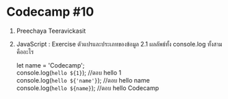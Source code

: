 # Codecamp #10
1. Preechaya Teeravickasit
2. JavaScript : Exercise ตัวแปรและประเภทของข้อมูล
2.1 ผลลัพธ์ทั้ง console.log ทั้งสามคืออะไร  

    let name = 'Codecamp';  
    console.log(`hello ${1}`);  //ตอบ hello 1  
    console.log(`hello ${'name'}`); //ตอบ hello name  
    console.log(`hello ${name}`); //ตอบ hello Codecamp  

